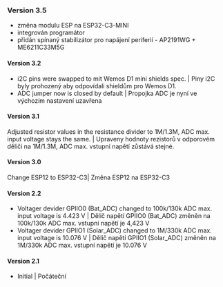 ### Version 3.5
- změna modulu ESP na ESP32-C3-MINI
- integrován programátor
- přidán spínaný stabilizátor pro napájení periferií - AP2191WG + ME6211C33M5G
#### Version 3.2
- i2C pins were swapped to mit Wemos D1 mini shields spec. | Piny i2C byly prohozený aby odpovídali shieldům pro Wemos D1.
- ADC jumper now is closed by default | Propojka ADC je nyní ve výchozím nastavení uzavřena
#### Version 3.1
Adjusted resistor values in the resistance divider to 1M/1.3M, ADC max. input voltage stays the same. | Upraveny hodnoty rezistorů v odporovém děliči na 1M/1.3M, ADC max. vstupní napětí zůstává stejné.
#### Version 3.0
Change ESP12 to ESP32-C3| Změna ESP12 na ESP32-C3
#### Version 2.2
- Voltager devider GPIIO0 (Bat_ADC) changed to 100k/130k ADC max. input voltage is 4.423 V | Dělič napětí GPIIO0 (Bat_ADC) změněn na 100k/130k ADC max. vstupní napětí je 4,423 V
- Voltager devider GPIIO1 (Solar_ADC) changed to 1M/330k ADC max. input voltage is 10.076 V | Dělič napětí GPIIO1 (Solar_ADC) změněn na 1M/330k ADC max. vstupní napětí je 10.076 V
#### Version 2.1
- Initial | Počáteční
